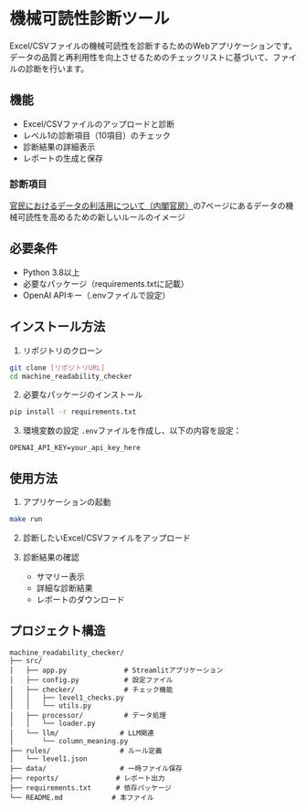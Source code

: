 # 機械可読性診断ツール

Excel/CSVファイルの機械可読性を診断するためのWebアプリケーションです。データの品質と再利用性を向上させるためのチェックリストに基づいて、ファイルの診断を行います。

## 機能

- Excel/CSVファイルのアップロードと診断
- レベル1の診断項目（10項目）のチェック
- 診断結果の詳細表示
- レポートの生成と保存

### 診断項目
[官民におけるデータの利活用について（内閣官房）](https://www.cas.go.jp/jp/seisaku/digital_gyozaikaikaku/data8/data8_siryou1.pdf)の7ページにあるデータの機械可読性を高めるための新しいルールのイメージ

## 必要条件

- Python 3.8以上
- 必要なパッケージ（requirements.txtに記載）
- OpenAI APIキー（.envファイルで設定）

## インストール方法

1. リポジトリのクローン
```bash
git clone [リポジトリURL]
cd machine_readability_checker
```

2. 必要なパッケージのインストール
```bash
pip install -r requirements.txt
```

3. 環境変数の設定
`.env`ファイルを作成し、以下の内容を設定：
```
OPENAI_API_KEY=your_api_key_here
```

## 使用方法

1. アプリケーションの起動
```bash
make run
```

2. 診断したいExcel/CSVファイルをアップロード

3. 診断結果の確認
   - サマリー表示
   - 詳細な診断結果
   - レポートのダウンロード

## プロジェクト構造

```
machine_readability_checker/
├── src/
│   ├── app.py              # Streamlitアプリケーション
│   ├── config.py           # 設定ファイル
│   ├── checker/            # チェック機能
│   │   ├── level1_checks.py
│   │   └── utils.py
│   ├── processor/          # データ処理
│   │   └── loader.py
│   └── llm/               # LLM関連
│       └── column_meaning.py
├── rules/                 # ルール定義
│   └── level1.json
├── data/                  # 一時ファイル保存
├── reports/              # レポート出力
├── requirements.txt      # 依存パッケージ
└── README.md            # 本ファイル
```

